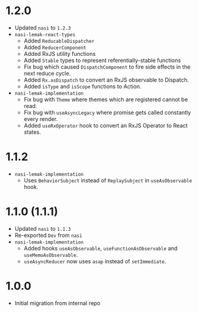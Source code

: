 # 1.2.0

- Updated `nasi` to `1.2.3`
- `nasi-lemak-react-types`
  - Added `ReducableDispatcher`
  - Added `ReducerComponent`
  - Added RxJS utility functions
  - Added `Stable` types to represent referentially-stable functions
  - Fix bug which caused `DispatchComponent` to fire side effects in the next reduce cycle.
  - Added `Rx.asDispatch` to convert an RxJS observable to Dispatch.
  - Added `isType` and `isScope` functions to Action.
- `nasi-lemak-implementation`
  - Fix bug with `Theme` where themes which are registered cannot be read.
  - Fix bug with `useAsyncLegacy` where promise gets called constantly every render.
  - Added `useRxOperator` hook to convert an RxJS Operator to React states.

# 1.1.2

- `nasi-lemak-implementation`
  - Uses `BehaviorSubject` instead of `ReplaySubject` in `useAsObservable` hook.

# 1.1.0 (1.1.1)

- Updated `nasi` to `1.1.3`
- Re-exported `Dev` from `nasi`
- `nasi-lemak-implementation`
  - Added hooks `useAsObservable`, `useFunctionAsObservable` and `useMemoAsObservable`.
  - `useAsyncReducer` now uses `asap` instead of `setImmediate`.

# 1.0.0

- Initial migration from internal repo
